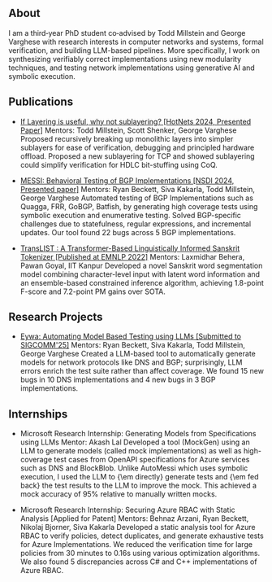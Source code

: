 ## About

I am a third‑year PhD student co‑advised by Todd Millstein and George Varghese with research interests in 
computer networks and systems, formal verification, and building LLM-based pipelines.   More specifically, 
I work on synthesizing verifiably correct implementations using new modularity techniques, and testing network 
implementations using generative AI and symbolic execution. 

## Publications



* [If Layering is useful, why not sublayering? [HotNets 2024, Presented Paper]](https://conferences.sigcomm.org/hotnets/2024/papers/hotnets24-309.pdf)
Mentors: Todd Millstein, Scott Shenker, George Varghese
Proposed recursively breaking up monolithic layers into simpler sublayers for ease of verification, debugging and principled hardware offload.  Proposed a new sublayering for TCP and showed sublayering could simplify verification for HDLC bit-stuffing using CoQ.

* [MESSI: Behavioral Testing of BGP Implementations [NSDI 2024, Presented paper]](https://www.usenix.org/system/files/nsdi24-singha.pdf)
Mentors: Ryan Beckett, Siva Kakarla, Todd Millstein, George Varghese 
Automated testing of BGP Implementations such as Quagga, FRR, GoBGP, Batfish, by generating high coverage tests using symbolic execution and enumerative testing. Solved BGP-specific challenges due to statefulness, regular expressions, and incremental updates. Our tool found 22 bugs across 5 BGP implementations.

* [TransLIST : A Transformer-Based Linguistically Informed Sanskrit Tokenizer [Published at EMNLP 2022]](https://arxiv.org/pdf/2210.11753.pdf)
Mentors: Laxmidhar Behera, Pawan Goyal, IIT Kanpur
Developed a novel Sanskrit word segmentation model combining character-level input with latent word information and an ensemble-based constrained inference algorithm, achieving 1.8-point F-score and 7.2-point PM gains over SOTA.

## Research Projects

* [Eywa: Automating Model Based Testing using LLMs [Submitted to SIGCOMM'25]](https://drive.google.com/file/d/1Qme1n7HAnF8ndsiEBORygyUZbRgRp-iD/view?usp=sharing) 
Mentors: Ryan Beckett, Siva Kakarla, Todd Millstein, George Varghese
Created a LLM-based tool to automatically generate models for network protocols like DNS and BGP; surprisingly, LLM errors enrich the test suite rather than affect coverage. We found 15 new bugs in 10 DNS implementations and 4 new bugs in 3 BGP implementations.


## Internships

* Microsoft Research Internship: Generating Models from Specifications using LLMs
Mentor: Akash Lal 
Developed a tool (MockGen) using an LLM to generate models (called mock implementations) as well as high-coverage test cases from OpenAPI specifications for Azure services such as DNS and BlockBlob. Unlike AutoMessi which uses symbolic execution, I used the LLM to {\em directly} generate tests and {\em fed back} the test results to the LLM to improve the mock. This achieved a mock accuracy of 95\% relative to manually written mocks.


* Microsoft Research Internship: Securing Azure RBAC with Static Analysis [Applied for Patent]
Mentors: Behnaz Arzani, Ryan Beckett, Nikolaj Bjorner, Siva Kakarla
Developed a static analysis tool for Azure RBAC to verify policies, detect duplicates, and generate exhaustive tests for Azure Implementations. We reduced the verification time for large policies from 30 minutes to 0.16s using various optimization algorithms. We also found 5 discrepancies across C\# and C++ implementations of Azure RBAC.











